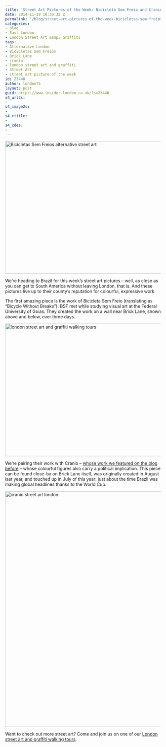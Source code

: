 ```yaml
---
title: 'Street Art Pictures of the Week: Bicicleta Sem Freio and Cranio'
date: 2014-11-19 10:30:32 Z
permalink: "/blog/street-art-pictures-of-the-week-bicicletas-sem-freios-and-cranio/"
categories:
- blog
- East London
- London Street Art &amp; Graffiti
tags:
- Alternative London
- Bicicletas Sem Freios
- Brick Lane
- cranio
- london street art and graffiti
- Street Art
- street art picture of the week
id: 23440
author: london75
layout: post
guid: https://www.insider-london.co.uk/?p=23440
s4_url2s:
- 
s4_image2s:
- 
s4_ctitle:
- 
s4_cdes:
- 
---
```


[<img class="aligncenter wp-image-23444 size-full" src="/wp-content/uploads/2014/11/8a_mini.jpg" alt="Bicicletas Sem Freios alternative street art " width="569" height="427" />](/wp-content/uploads/2014/11/8a_mini.jpg)

We&#8217;re heading to Brazil for this week&#8217;s street art pictures &#8211; well, as close as you can get to South America without leaving London, that is. And these pictures live up to their county&#8217;s reputation for colourful, expressive work.

The first amazing piece is the work of Bicicleta Sem Freio (translating as &#8220;Bicycle Without Breaks&#8221;). BSF met while studying visual art at the Federal University of Goias. They created the work on a wall near Brick Lane, shown above and below, over three days.

[<img class="aligncenter wp-image-23446 size-full" src="/wp-content/uploads/2014/11/8b_mini.jpg" alt="london street art and graffiti walking tours" width="569" height="427" />](/wp-content/uploads/2014/11/8b_mini.jpg)

We&#8217;re pairing their work with Cranio &#8211; [whose work we featured on the blog before](/cranio-street-art-rivington-street-shoreditch/) &#8211; whose colourful figures also carry a political implication. This piece can be found close-by on Brick Lane itself, was originally created in August last year, and touched up in July of this year: just about the time Brazil was making global headlines thanks to the World Cup.

[<img class="aligncenter wp-image-23443 size-full" src="/wp-content/uploads/2014/11/9a_mini.jpg" alt="cranio street art london" width="569" height="759" />](/wp-content/uploads/2014/11/9a_mini.jpg)
  
Want to check out more street art? Come and join us on one of our [London street art and graffiti walking tours](https://www.insider-london.co.uk/tours/street-art-tour-london/).
